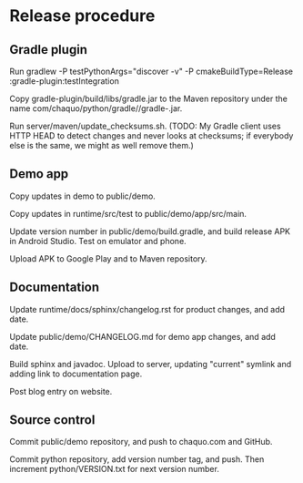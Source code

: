 # Release procedure


## Gradle plugin

Run gradlew -P testPythonArgs="discover -v" -P cmakeBuildType=Release :gradle-plugin:testIntegration

Copy gradle-plugin/build/libs/gradle.jar to the Maven repository under the name
com/chaquo/python/gradle/<version>/gradle-<version>.jar.

Run server/maven/update_checksums.sh. (TODO: My Gradle client uses HTTP HEAD to detect changes
and never looks at checksums; if everybody else is the same, we might as well remove them.)


## Demo app

Copy updates in demo to public/demo.

Copy updates in runtime/src/test to public/demo/app/src/main.

Update version number in public/demo/build.gradle, and build release APK in Android Studio.
Test on emulator and phone.

Upload APK to Google Play and to Maven repository.


## Documentation

Update runtime/docs/sphinx/changelog.rst for product changes, and add date.

Update public/demo/CHANGELOG.md for demo app changes, and add date.

Build sphinx and javadoc. Upload to server, updating "current" symlink and adding link to documentation page.

Post blog entry on website.


## Source control

Commit public/demo repository, and push to chaquo.com and GitHub.

Commit python repository, add version number tag, and push. Then increment
python/VERSION.txt for next version number.
